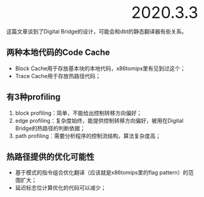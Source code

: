 <div style="font-size:3em; text-align:right;">2020.3.3</div>

这篇文章谈到了Digital Bridge的设计，可能会和dbt的静态翻译器有些关系。

## 两种本地代码的Code Cache

* Block Cache用于存放基本块的本地代码，x86tomips里有见到过这个；
* Trace Cache用于存放热路径代码；

## 有3种profiling

1. block profiling：简单，不能给出控制转移方向偏好；
2. edge profiling：复杂度始终，能提供控制转移方向偏好，被用在Digital Bridge的热路径的判断依据；
3. path profiling：需要分析程序的控制流结构，算法复杂度高；

## 热路径提供的优化可能性

* 基于模式的指令组合优化翻译（应该就是x86tomips里的flag pattern）的范围扩大；
* 延迟标志位计算优化的代码可以减少；

